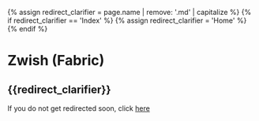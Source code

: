 {% assign redirect_clarifier = page.name | remove: '.md' | capitalize %}
{% if redirect_clarifier == 'Index' %}
  {% assign redirect_clarifier = 'Home' %}
{% endif %}

# Zwish (Fabric)
## {{redirect_clarifier}}

If you do not get redirected soon, click [here](https://www.modrinth.com/mod/zwish)

<script type="text/javascript">
  setTimeout(() => window.location.replace(document.querySelector('a').href), 3 * 1000);
</script>